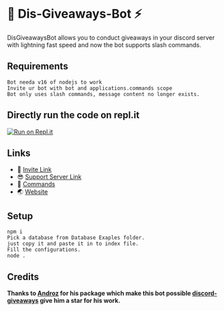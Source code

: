 # 🎁 Dis-Giveaways-Bot ⚡
DisGiveawaysBot allows you to conduct giveaways in your discord server with lightning fast speed and now the bot supports slash commands.

## Requirements
`Bot needa v16 of nodejs to work`</br>
`Invite ur bot with bot and applications.commands scope`</br>
`Bot only uses slash commands, message content no longer exists.`

## Directly run the code on repl.it
[![Run on Repl.it](https://repl.it/badge/github/Zaid-maker/dis-giveaway-bot)](https://repl.it/github/Zaid-maker/dis-giveaway-bot)

## Links
- 🔗 [Invite Link](https://discord.com/api/oauth2/authorize?client_id=854736126229086218&permissions=8&scope=bot)
- 😎 [Support Server Link](https://discord.gg/teSVjNq6fd)
- 📃 [Commands](https://github.com/Zaid-maker/dis-giveaway-bot/blob/master/AVAILABLE_COMMANDS.md)
- 🌏 [Website](https://zaid-maker.github.io/givesawaysbot.github.io)

## Setup
`npm i`</br>
`Pick a database from Database Exaples folder.`</br>
`just copy it and paste it in to index file.`</br>
`Fill the configurations.`</br>
`node .`

## Credits
**Thanks to [Androz](https://github.com/Androz2091) for his package which make this bot possible [discord-giveaways](https://www.npmjs.com/package/discord-giveaways) give him a star for his work.**